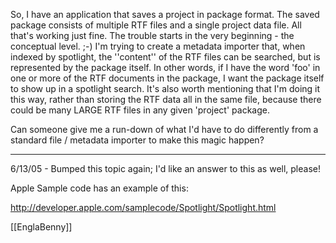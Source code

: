 

So, I have an application that saves a project in package format. The saved package consists of multiple RTF files and a single project data file. All that's working just fine. The trouble starts in the very beginning - the conceptual level. ;-) I'm trying to create a metadata importer that, when indexed by spotlight, the ''content'' of the RTF files can be searched, but is represented by the package itself. In other words, if I have the word 'foo' in one or more of the RTF documents in the package, I want the package itself to show up in a spotlight search. It's also worth mentioning that I'm doing it this way, rather than storing the RTF data all in the same file, because there could be many LARGE RTF files in any given 'project' package.

Can someone give me a run-down of what I'd have to do differently from a standard file / metadata importer to make this magic happen?

----

6/13/05 - Bumped this topic again; I'd like an answer to this as well, please!

Apple Sample code has an example of this:

http://developer.apple.com/samplecode/Spotlight/Spotlight.html

[[EnglaBenny]]